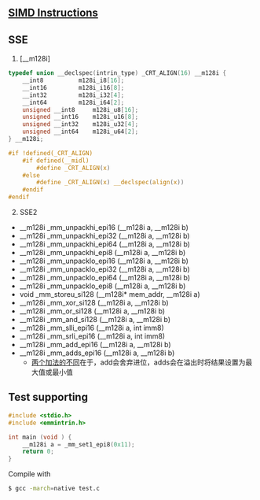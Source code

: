 
## [SIMD Instructions]

## SSE

1. [__m128i]<br>
```C
typedef union __declspec(intrin_type) _CRT_ALIGN(16) __m128i {
	__int8			m128i_i8[16];
	__int16			m128i_i16[8];
	__int32			m128i_i32[4];
	__int64			m128i_i64[2];
	unsigned __int8		m128i_u8[16];
	unsigned __int16	m128i_u16[8];
	unsigned __int32	m128i_u32[4];
	unsigned __int64	m128i_u64[2];
} __m128i;

#if !defined(_CRT_ALIGN)
	#if defined(__midl)
		#define _CRT_ALIGN(x)
	#else
		#define _CRT_ALIGN(x) __declspec(align(x))
	#endif
#endif
```

2. SSE2
+ __m128i _mm_unpackhi_epi16 (__m128i a, __m128i b)
+ __m128i _mm_unpackhi_epi32 (__m128i a, __m128i b)
+ __m128i _mm_unpackhi_epi64 (__m128i a, __m128i b)
+ __m128i _mm_unpackhi_epi8 (__m128i a, __m128i b)
+ __m128i _mm_unpacklo_epi16 (__m128i a, __m128i b)
+ __m128i _mm_unpacklo_epi32 (__m128i a, __m128i b)
+ __m128i _mm_unpacklo_epi64 (__m128i a, __m128i b)
+ __m128i _mm_unpacklo_epi8 (__m128i a, __m128i b)
+ void _mm_storeu_si128 (__m128i* mem_addr, __m128i a)
+ __m128i _mm_xor_si128 (__m128i a, __m128i b)
+ __m128i _mm_or_si128 (__m128i a, __m128i b)
+ __m128i _mm_and_si128 (__m128i a, __m128i b)
+ __m128i _mm_slli_epi16 (__m128i a, int imm8)
+ __m128i _mm_srli_epi16 (__m128i a, int imm8)
+ __m128i _mm_add_epi16 (__m128i a, __m128i b)
+ __m128i _mm_adds_epi16 (__m128i a, __m128i b)
  - [两个加法的不同]在于，add会舍弃进位，adds会在溢出时将结果设置为最大值或最小值

## Test supporting
```C
#include <stdio.h>
#include <emmintrin.h>

int main (void ) {
	__m128i a = _mm_set1_epi8(0x11);
	return 0;
}
```
Compile with
```sh
$ gcc -march=native test.c
```

[SIMD Instructions]:<https://software.intel.com/sites/landingpage/IntrinsicsGuide/>
[两个加法的不同]:<https://stackoverflow.com/questions/12141075/what-does-unsignedsaturate-in-sse-instruction-mean>
